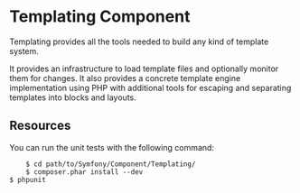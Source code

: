 Templating Component
====================

Templating provides all the tools needed to build any kind of template system.

It provides an infrastructure to load template files and optionally monitor
them for changes. It also provides a concrete template engine implementation
using PHP with additional tools for escaping and separating templates into
blocks and layouts.

Resources
---------

You can run the unit tests with the following command:

		$ cd path/to/Symfony/Component/Templating/
		$ composer.phar install --dev
	$ phpunit
